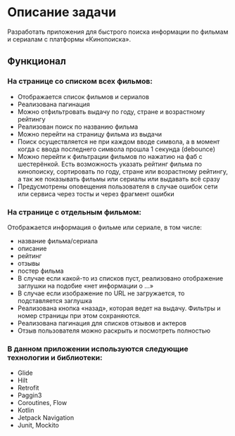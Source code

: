 # Описание задачи

Разработать приложения для быстрого поиска информации по фильмам и сериалам с платформы «Кинопоиска».

## Функционал

### На странице со списком всех фильмов:

- Отображается список фильмов и сериалов
- Реализована пагинация
- Можно отфильтровать выдачу по году, стране и возрастному рейтингу
- Реализован поиск по названию фильма
- Можно перейти на страницу фильма из выдачи
- Поиск осуществляется не при каждом вводе символа, а в момент когда с ввода последнего символа прошла 1 секунда (debounce)
- Можно перейти к фильтрации фильмов по нажатию на фаб с шестерёнкой. Есть возможность указать рейтинг фильма по кинопоиску, сортировать по году, стране или возрастному рейтингу, а так же показывать фильмы или сериалы или выдавать всё сразу 
- Предусмотрены оповещения пользователя в случае ошибок сети или сервиса через тосты и через фрагмент ошибки

### На странице с отдельным фильмом:

 Отображается информация о фильме или сериале, в том числе:

- название фильма/сериала
- описание
- рейтинг
- отзывы
- постер фильма
- В случае если какой-то из списков пуст, реализовано отображение заглушки на подобие «нет информации о ...»
- В случае если изображение по URL не загружается, то подставляется заглушка
- Реализована кнопка «назад», которая ведет на выдачу. Фильтры и номер страницы при этом сохраняются.
- Реализована пагинация для списков отзывов и актеров
- Отзыв пользователя можно раскрыть и посмотреть полностью

### В данном приложении используются следующие технологии и библиотеки:

- Glide
- Hilt
- Retrofit
- Paggin3
- Coroutines, Flow
- Kotlin
- Jetpack Navigation
- Junit, Mockito
